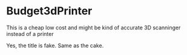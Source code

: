 # Budget3dPrinter
This is a cheap low cost and might be kind of accurate 3D scanninger instead of a printer

Yes, the title is fake. Same as the cake.
